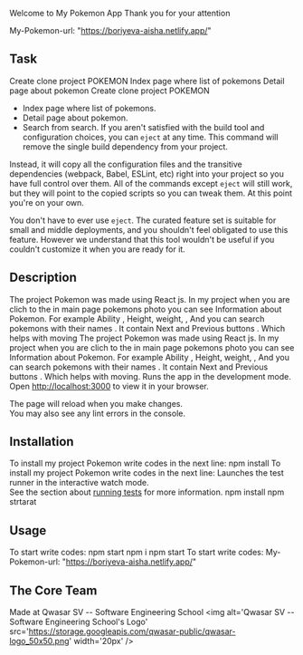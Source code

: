 Welcome to My Pokemon App
Thank you for your attention

My-Pokemon-url: "https://boriyeva-aisha.netlify.app/"
## Task

Create clone project POKEMON
Index page where list of pokemons
Detail page about pokemon
Create clone project POKEMON
- Index page where list of pokemons.
- Detail page about pokemon.
- Search from search.
If you aren't satisfied with the build tool and configuration choices, you can `eject` at any time. This command will remove the single build dependency from your project.

Instead, it will copy all the configuration files and the transitive dependencies (webpack, Babel, ESLint, etc) right into your project so you have full control over them. All of the commands except `eject` will still work, but they will point to the copied scripts so you can tweak them. At this point you're on your own.

You don't have to ever use `eject`. The curated feature set is suitable for small and middle deployments, and you shouldn't feel obligated to use this feature. However we understand that this tool wouldn't be useful if you couldn't customize it when you are ready for it.

## Description

The project Pokemon was made using React js. In my project when you are clich to the in main page pokemons photo you can see Information about Pokemon. 
For example Ability , Height, weight, , And you can search pokemons with their names . It contain Next and Previous buttons . Which helps with moving
The project Pokemon was made using React js.
In my project when you are clich to the in main page pokemons photo you can see Information about Pokemon. For example Ability , Height, weight,  ,
 And you can search pokemons with their names . It contain Next and Previous buttons . Which helps with moving. 
Runs the app in the development mode.\
Open [http://localhost:3000](http://localhost:3000) to view it in your browser.

The page will reload when you make changes.\
You may also see any lint errors in the console.
## Installation
To install my project Pokemon write codes in the next line: npm install
To install my project Pokemon write codes in the next line:
Launches the test runner in the interactive watch mode.\
See the section about [running tests](https://facebook.github.io/create-react-app/docs/running-tests) for more information.
npm install
npm strtarat

## Usage
To start write codes: npm start
 npm i
 npm start
To start write codes:
My-Pokemon-url: "https://boriyeva-aisha.netlify.app/"
## The Core Team


Made at Qwasar SV -- Software Engineering School <img alt='Qwasar SV -- Software Engineering School's Logo' src='https://storage.googleapis.com/qwasar-public/qwasar-logo_50x50.png' width='20px' />
